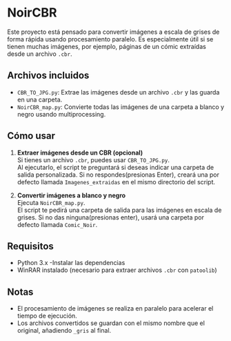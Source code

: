 # NoirCBR

Este proyecto está pensado para convertir imágenes a escala de grises de forma rápida usando procesamiento paralelo. Es especialmente útil si se tienen muchas imágenes, por ejemplo, páginas de un cómic extraídas desde un archivo `.cbr`.

## Archivos incluidos

- `CBR_TO_JPG.py`: Extrae las imágenes desde un archivo `.cbr`  y las guarda en una carpeta.
- `NoirCBR_map.py`: Convierte todas las imágenes de una carpeta a blanco y negro usando multiprocessing.

## Cómo usar

1. **Extraer imágenes desde un CBR (opcional)**  
   Si tienes un archivo `.cbr`, puedes usar `CBR_TO_JPG.py`.  
   Al ejecutarlo, el script te preguntará si deseas indicar una carpeta de salida personalizada. Si no respondes(presionas Enter), creará una por defecto llamada `Imagenes_extraidas` en el mismo directorio del script.

2. **Convertir imágenes a blanco y negro**  
   Ejecuta `NoirCBR_map.py`.  
   El script te pedirá una carpeta de salida para las imágenes en escala de grises. Si no das ninguna(presionas enter), usará una carpeta por defecto llamada `Comic_Noir`.

## Requisitos

- Python 3.x
-Instalar las  dependencias
- WinRAR instalado (necesario para extraer archivos `.cbr` con `patoolib`)

## Notas

- El procesamiento de imágenes se realiza en paralelo para acelerar el tiempo de ejecución.
- Los archivos convertidos se guardan con el mismo nombre que el original, añadiendo `_gris` al final.
